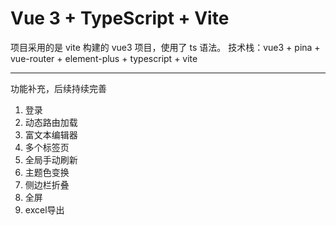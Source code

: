 # Vue 3 + TypeScript + Vite

项目采用的是 vite 构建的 vue3 项目，使用了 ts 语法。
技术栈：vue3 + pina + vue-router + element-plus + typescript + vite

---

功能补充，后续持续完善
1. 登录
2. 动态路由加载
3. 富文本编辑器
4. 多个标签页
5. 全局手动刷新
6. 主题色变换
7. 侧边栏折叠
8. 全屏
9. excel导出